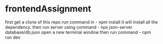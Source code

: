 # frontendAssignment
first get a clone of this repo
run command in - npm install it will install all the dependency.
then run server using command -  npx json-server database/db.json
open a new terminal window then run command - npm run dev
